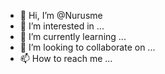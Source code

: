 - 👋 Hi, I’m @Nurusme
- 👀 I’m interested in ...
- 🌱 I’m currently learning ...
- 💞️ I’m looking to collaborate on ...
- 📫 How to reach me ...

<!---
Nurusme/Nurusme is a ✨ special ✨ repository because its `README.md` (this file) appears on your GitHub profile.
You can click the Preview link to take a look at your changes.
--->
